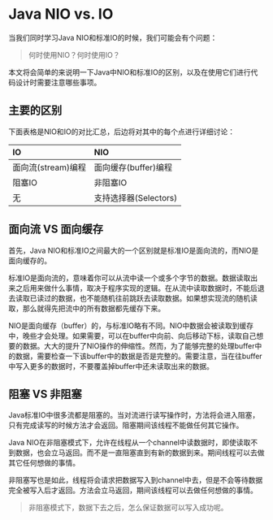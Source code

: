 # Java NIO vs. IO

当我们同时学习Java NIO和标准IO的时候，我们可能会有个问题：

> 何时使用NIO？何时使用IO？

本文将会简单的来说明一下Java中NIO和标准IO的区别，以及在使用它们进行代码设计时需要注意哪些事项。

## 主要的区别

下面表格是NIO和IO的对比汇总，后边将对其中的每个点进行详细讨论：

| IO | NIO |
| :--- | :--- |
| 面向流\(stream\)编程 | 面向缓存\(buffer\)编程 |
| 阻塞IO | 非阻塞IO |
| 无 | 支持选择器\(Selectors\) |

## 面向流 VS 面向缓存

首先，Java NIO和标准IO之间最大的一个区别就是标准IO是面向流的，而NIO是面向缓存的。

标准IO是面向流的，意味着你可以从流中读一个或多个字节的数据。数据读取出来之后用来做什么事情，取决于程序实现的逻辑。在从流中读取数据时，不能后退去读取已读过的数据，也不能随机往前跳跃去读取数据。如果想实现流的随机读取，那么就得先把流中的所有数据都先缓存下来。

NIO是面向缓存（buffer）的，与标准IO略有不同。NIO中数据会被读取到缓存中，晚些才会处理。如果需要，可以在buffer中向前、向后移动下标，读取自己想要的数据。大大的提升了NIO操作的伸缩性。然而，为了能够完整的处理buffer中的数据，需要检查一下该buffer中的数据是否是完整的。需要注意，当在往buffer中写入更多的数据时，不要覆盖掉buffer中还未读取出来的数据。

## 阻塞 VS 非阻塞

Java标准IO中很多流都是阻塞的。当对流进行读写操作时，方法将会进入阻塞，只有完成读写的时候方法才会返回。阻塞期间该线程不能做任何其它操作。

Java NIO在非阻塞模式下，允许在线程从一个channel中读数据时，即使读取不到数据，也会立马返回。而不是一直阻塞直到有新的数据到来。期间线程可以去做其它任何想做的事情。

非阻塞写也是如此，线程将会请求把数据写入到channel中去，但是不会等待数据完全被写入后才返回。方法会立马返回，期间该线程可以去做任何想做的事情。

> 非阻塞模式下，数据下去之后，怎么保证数据可以写入成功呢。




